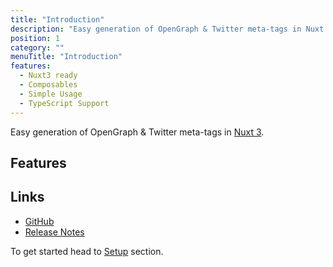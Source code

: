 ```yaml
---
title: "Introduction"
description: "Easy generation of OpenGraph & Twitter meta-tags in Nuxt 3"
position: 1
category: ""
menuTitle: "Introduction"
features:
  - Nuxt3 ready
  - Composables
  - Simple Usage
  - TypeScript Support
---
```


Easy generation of OpenGraph & Twitter meta-tags in [Nuxt 3](https://nuxt.com/).

## Features

<list :items="features"></list>

## Links

- [GitHub](https://github.com/intevel/nuxt-social-tags)
- [Release Notes](/releases)

<alert type="info">

To get started head to [Setup](/setup) section.

</alert>
